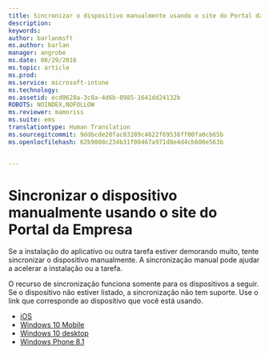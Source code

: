 ```yaml
---
title: Sincronizar o dispositivo manualmente usando o site do Portal da Empresa | Microsoft Intune
description: 
keywords: 
author: barlanmsft
ms.author: barlan
manager: angrobe
ms.date: 08/29/2016
ms.topic: article
ms.prod: 
ms.service: microsoft-intune
ms.technology: 
ms.assetid: ecd0628a-3c8a-4d6b-8985-1641dd24132b
ROBOTS: NOINDEX,NOFOLLOW
ms.reviewer: mamoriss
ms.suite: ems
translationtype: Human Translation
ms.sourcegitcommit: 9ddbcde20fac83289c4622f69538ff00fa0cb65b
ms.openlocfilehash: 62b9808c234b31f08467a971d8e4d4cb600e563b


---
```



# <a name="sync-your-device-manually-by-using-the-company-portal-website"></a>Sincronizar o dispositivo manualmente usando o site do Portal da Empresa

Se a instalação do aplicativo ou outra tarefa estiver demorando muito, tente sincronizar o dispositivo manualmente. A sincronização manual pode ajudar a acelerar a instalação ou a tarefa.

O recurso de sincronização funciona somente para os dispositivos a seguir. Se o dispositivo não estiver listado, a sincronização não tem suporte. Use o link que corresponde ao dispositivo que você está usando. 

* [iOS](sync-your-device-manually-ios.md)
* [Windows 10 Mobile](sync-your-device-manually-windows.md#windows-10-mobile)
* [Windows 10 desktop](sync-your-device-manually-windows.md#windows-10-desktop)
* [Windows Phone 8.1](sync-your-device-manually-windows.md#windows-phone-8-1)




<!--HONumber=Nov16_HO1-->


